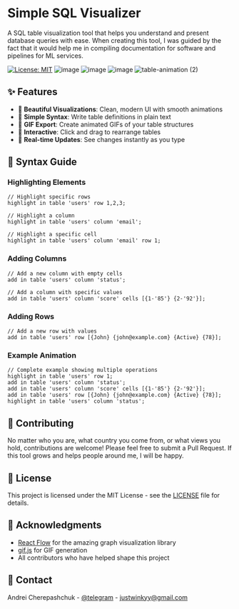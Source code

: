 # Simple SQL Visualizer

A SQL table visualization tool that helps you understand and present database queries with ease.
When creating this tool, I was guided by the fact that it would help me in compiling documentation for software and pipelines for ML services.

[![License: MIT](https://img.shields.io/badge/License-MIT-yellow.svg)](https://opensource.org/licenses/MIT)
![image](https://github.com/user-attachments/assets/d778a0ff-4f9f-4f1e-8115-39a39d227cbf)
![image](https://github.com/user-attachments/assets/37d46cc7-fc69-49d2-95a4-456d6630de1e)
![image](https://github.com/user-attachments/assets/354c59a4-f07d-4c18-88a2-a509d7a484ac)
![table-animation (2)](https://github.com/user-attachments/assets/357c2335-4163-439d-95f1-f560bc57da78)




## ✨ Features

- 🎨 **Beautiful Visualizations**: Clean, modern UI with smooth animations
- 📝 **Simple Syntax**: Write table definitions in plain text
- 🎥 **GIF Export**: Create animated GIFs of your table structures
- 🎯 **Interactive**: Click and drag to rearrange tables
- 🔄 **Real-time Updates**: See changes instantly as you type


## 📖 Syntax Guide

### Highlighting Elements
```
// Highlight specific rows
highlight in table 'users' row 1,2,3;

// Highlight a column
highlight in table 'users' column 'email';

// Highlight a specific cell
highlight in table 'users' column 'email' row 1;
```

### Adding Columns
```
// Add a new column with empty cells
add in table 'users' column 'status';

// Add a column with specific values
add in table 'users' column 'score' cells [{1-'85'} {2-'92'}];
```

### Adding Rows
```
// Add a new row with values
add in table 'users' row [{John} {john@example.com} {Active} {78}];
```

### Example Animation
```
// Complete example showing multiple operations
highlight in table 'users' row 1;
add in table 'users' column 'status';
add in table 'users' column 'score' cells [{1-'85'} {2-'92'}];
add in table 'users' row [{John} {john@example.com} {Active} {78}];
highlight in table 'users' column 'status';
```

## 🤝 Contributing

No matter who you are, what country you come from, or what views you hold, сontributions are welcome! Please feel free to submit a Pull Request.
If this tool grows and helps people around me, I will be happy.

## 📝 License

This project is licensed under the MIT License - see the [LICENSE](LICENSE) file for details.

## 🙏 Acknowledgments

- [React Flow](https://reactflow.dev/) for the amazing graph visualization library
- [gif.js](https://github.com/jnordberg/gif.js) for GIF generation
- All contributors who have helped shape this project

## 📧 Contact

Andrei Cherepashchuk - [@telegram](https://t.me/chereav) - justwinkyy@gmail.com

